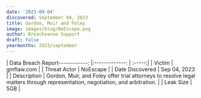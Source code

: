 ```yaml
---
date: '2023-09-04'
discovered: September 04, 2023
title: Gordon, Muir and Foley
image: images/blog/NoEscape.png
author: Breachsense Support
draft: false
yearmonths: 2023/september
---
```


| Data Breach Report------------:     |:-------------:    | :-----:|
| Victim      | gmflaw.com      | 
| Threat Actor      | NoEscape      | 
| Date Discovered      | Sep 04, 2023      | 
| Description      | Gordon, Muir, and Foley offer trial attorneys to resolve legal matters through representation, negotiation, and arbitration.      | 
| Leak Size      | 5GB      | 

